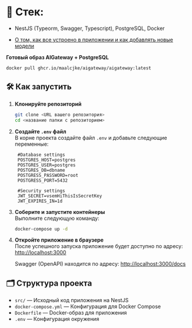 # 🚀 Стек:
- NestJS (Typeorm, Swagger, Typescript), PostgreSQL, Docker 

- [О том, как все устроено в приложении и как добавлять новые модели](https://github.com/maalcjke/AIGateway/wiki/Как-добавить-новую-модель%3F)

**Готовый образ AIGateway + PostgreSQL**  
   ```dotenv
   docker pull ghcr.io/maalcjke/aigateway/aigateway:latest
   ```

## 🛠️ Как запустить  

1. **Клонируйте репозиторий**  
   ```bash  
   git clone <URL вашего репозитория>  
   cd <название папки с репозиторием>  
   ```  

2. **Создайте `.env` файл**  
   В корне проекта создайте файл `.env` и добавьте следующие переменные:  
   ```dotenv  
    #Database settings
    POSTGRES_HOST=postgres
    POSTGRES_USER=postgres
    POSTGRES_DB=dbname
    POSTGRESS_PASSWORD=root
    POSTGRESS_PORT=5432

    #Security settings
    JWT_SECRET=vsemHiThisIsSecretKey
    JWT_EXPIRES_IN=1d  
   ```  

3. **Соберите и запустите контейнеры**  
   Выполните следующую команду:  
   ```bash  
   docker-compose up -d
   ```  

4. **Откройте приложение в браузере**  
   После успешного запуска приложение будет доступно по адресу:  
   [http://localhost:3000](http://localhost:3000) 
   

   Swagger (OpenAPI) находится по адресу:
   [http://localhost:3000/docs](http://localhost:3000/docs)
   

## 🗂️ Структура проекта  

- `src/` — Исходный код приложения на NestJS  
- `docker-compose.yml` — Конфигурация для Docker Compose  
- `Dockerfile` — Docker-образ для приложения  
- `.env` — Конфигурация окружения  
